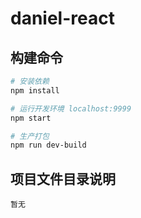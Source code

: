 # daniel-react

## 构建命令

``` bash
# 安装依赖
npm install

# 运行开发环境 localhost:9999
npm start

# 生产打包
npm run dev-build

```

## 项目文件目录说明

```
暂无
```
